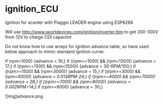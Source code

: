 # ignition_ECU

Ignition for scooter with Piaggio LEADER engine using ESP8266

Will use http://www.sportdevices.com/ignition/inverter.htm to get 200-300V from 12V to charge CDI capacitor

Do not know how to use arrays for ignition advance table, so have used below approach to mimic standard ignition curve:

if (rpm<1000) {advance = 10;}
if ((rpm>=1000) && (rpm<1300)) {advance = 17;}
if ((rpm>=1300) && (rpm<1500)) {advance = 30-RPM/100;}
if ((rpm>=1500) && (rpm<3000)) {advance = 15;}
if ((rpm>=3000) && (rpm<4000)) {advance = 0.013*RPM-24;}
if ((rpm>=4000) && (rpm<7000)) {advance = 28;}
if ((rpm>=7000) && (rpm<8000)) {advance = 0.002*RPM+14;}
if (rpm>=8000) {advance = 30;}

![img]advance.png
